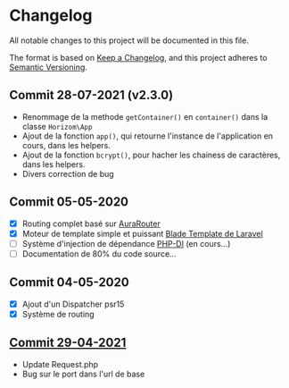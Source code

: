 # Changelog

All notable changes to this project will be documented in this file.

The format is based on [Keep a Changelog](https://keepachangelog.com/en/1.0.0/),
and this project adheres to [Semantic Versioning](https://semver.org/spec/v2.0.0.html).

## Commit 28-07-2021 (v2.3.0)

- Renommage de la methode `getContainer()` en `container()` dans la classe `Horizom\App`
- Ajout de la fonction `app()`, qui retourne l'instance de l'application en cours, dans les helpers.
- Ajout de la fonction `bcrypt()`, pour hacher les chainess de caractères, dans les helpers.
- Divers correction de bug

## Commit 05-05-2020

- [x] Routing complet basé sur [AuraRouter](http://auraphp.com/packages/3.x/Router)
- [x] Moteur de template simple et puissant [Blade Template de Laravel](https://laravel.com/docs/5.8/blade)
- [ ] Système d'injection de dépendance [PHP-DI](http://php-di.org/) (en cours...)
- [ ] Documentation de 80% du code source...

## Commit 04-05-2020

- [x] Ajout d'un Dispatcher psr15
- [x] Système de routing

## [Commit 29-04-2021](https://github.com/horizom/core/commit/23404ed487e0b967b74ab3a9770ccf37ec058818)

- Update Request.php
- Bug sur le port dans l'url de base
